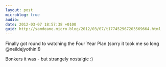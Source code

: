 ```yaml
---
layout: post
microblog: true
audio: 
date: 2012-03-07 18:57:38 +0100
guid: http://samdeane.micro.blog/2012/03/07/t177452967203569664.html
---
```

Finally got round to watching the Four Year Plan (sorry it took me so long @neildejyothin!!)

Bonkers it was - but strangely nostalgic :)
